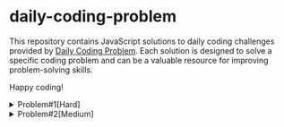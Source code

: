 # daily-coding-problem

This repository contains JavaScript solutions to daily coding challenges provided by [Daily Coding Problem](https://www.dailycodingproblem.com/). Each solution is designed to solve a specific coding problem and can be a valuable resource for improving problem-solving skills.

Happy coding!

<details>
<summary>Problem#1[Hard]</summary>
<br/>
This coding interview problem was asked by Uber.

Given an array of integers, return a new array such that each element at index `i` of the new array is the product of all the numbers in the original array except the one at `i`.

For example, if our input was `[1, 2, 3, 4, 5]`, the expected output would be `[120, 60, 40, 30, 24]`. If our input was `[3, 2, 1]`, the expected output would be `[2, 3, 6]`.

**Follow-Up**

What if you can't use division?

**Solution 1 - Brute Force (O(n^2) Time Complexity)**

The first solution uses a brute force approach with a time complexity of O(n^2). It calculates the product of all elements except the current element for each element in the array.

```javascript
function getProductOfArray(array) {
  let arr = [];
  for (let i = 0; i < array.length; i++) {
    let multiple = 1;
    for (let j = 0; j < array.length; j++) {
      if (array[i] !== array[j]) {
        multiple *= array[j]
      }
    }
    arr.push(multiple)
  }

  return arr;
}
```

**Solution 2 - (Optimized O(n) Time Complexity)**

Create Arrays for the Left and Right Side of the Product.

```javascript
function getProductOfArray(array) {
  const leftProdArray = new Array(array.length);
  const rightProdArray = new Array(array.length);
  const finalArray = new Array(array.length);

  leftProdArray[0] = 1;
  for(let i = 1; i  < array.length; i++){
    leftProdArray[i] = array[i - 1] * leftProdArray[i - 1];
  }

  rightProdArray[array.length - 1] = 1;
  for (let i = array.length - 2; i >= 0; i--) {
    rightProdArray[i] = array[i + 1] * rightProdArray[i + 1];
  }

  for (let i = 0; i < array.length; i++) {
    finalArray[i] = leftProdArray[i] * rightProdArray[i];
  }

  return finalArray;
}
```
**Usage**

To use these solutions, you can call the getProductOfArray function with an array of integers as an argument. For example:

```javascript
console.log(getProductOfArray([3, 2, 1])); // Outputs: [2, 3, 6]
```
</details>

<details>
<summary>Problem#2[Medium]</summary>
<br/>
This problem was asked by Google.

Given the root to a binary tree, implement serialize(root), which serializes the tree into a string, and deserialize(s), which deserializes the string back into the tree.

For example, given the following Node class

```python
class Node:
    def __init__(self, val, left=None, right=None):
        self.val = val
        self.left = left
        self.right = right
```
The following test should pass:

```python
node = Node('root', Node('left', Node('left.left')), Node('right'))
assert deserialize(serialize(node)).left.left.val == 'left.left'
```

**Solution In Javascript**

 serializing and deserializing a binary tree using the Depth-First Search (DFS) approach to traverse the tree.
```javascript
class Node {
  constructor(val, left = null, right = null) {
    this.val = val;
    this.left = left;
    this.right = right;
  }
}

function serialize(node) {
  let res = [];
  function dfs(node) {
    if (!node) {
      res.push("N");
      return;
    }
    res.push(node.val);
    dfs(node.left);
    dfs(node.right);
  };
  dfs(node);
  return res.join(',');
};

function deserialize(string) {
  data = string.split(',');
  let i = 0;

  function dfs() {
    if (data[i] === "N") {
      i++;
      return null;
    }

    const node = new Node(data[i]);
    i++;
    node.left = dfs();
    node.right = dfs();
    return node;
  }

  return dfs();
}


const node = new Node('root', new Node('left', new Node('left.left')), new Node('right'));
const serialized = serialize(node);
const deserialized = deserialize(serialized);

console.log(deserialized.left.left.val); // Outputs: 'left.left'
```
**Time Complexity**
serialize and deserialize functions both have the O(N) complexity, where N is the number of nodes in the binary tree. This is because the functions visit each node exactly once while performing the DFS traversal.

</details>






